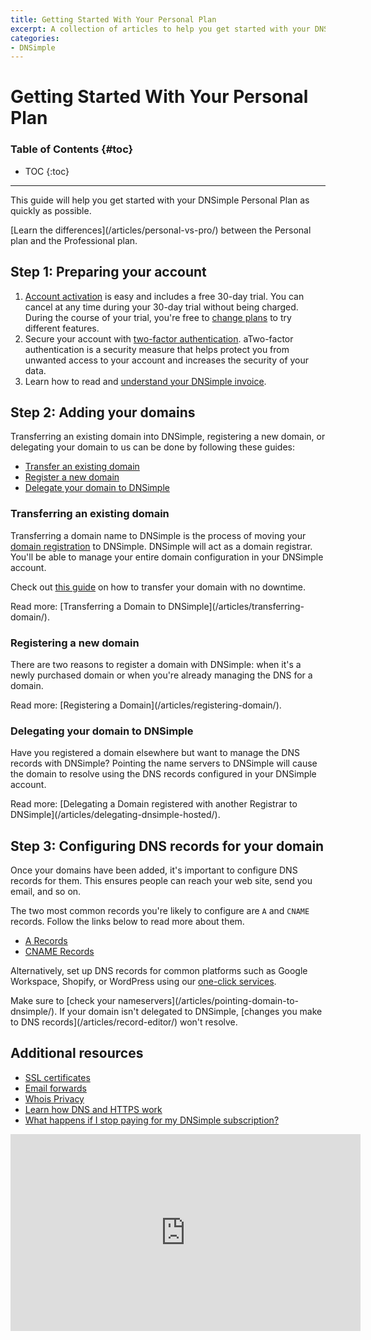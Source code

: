 ```yaml
---
title: Getting Started With Your Personal Plan
excerpt: A collection of articles to help you get started with your DNSimple Personal Plan quickly.
categories:
- DNSimple
---
```


# Getting Started With Your Personal Plan

### Table of Contents {#toc}

* TOC
{:toc}

---

This guide will help you get started with your DNSimple Personal Plan as quickly as possible.

<tip>
[Learn the differences](/articles/personal-vs-pro/) between the Personal plan and the Professional plan.
</tip>

## Step 1: Preparing your account

1. [Account activation](/articles/account-activation/) is easy and includes a free 30-day trial. You can cancel at any time during your 30-day trial without being charged. During the course of your trial, you're free to [change plans](/articles/changing-plans/) to try different features.
2. Secure your account with [two-factor authentication](/articles/multi-factor-authentication/). aTwo-factor authentication is a security measure that helps protect you from unwanted access to your account and increases the security of your data.
3. Learn how to read and [understand your DNSimple invoice](/articles/understanding-invoice/).

## Step 2: Adding your domains

Transferring an existing domain into DNSimple, registering a new domain, or delegating your domain to us can be done by following these guides:

- [Transfer an existing domain](#transferring-an-existing-domain)
- [Register a new domain](#registering-a-new-domain)
- [Delegate your domain to DNSimple](#delegating-your-domain-to-dnsimple)

### Transferring an existing domain

Transferring a domain name to DNSimple is the process of moving your [domain registration](https://dnsimple.com/tlds) to DNSimple. DNSimple will act as a domain registrar. You'll be able to manage your entire domain configuration in your DNSimple account.

Check out [this guide](https://dnsimple.com/how-to-transfer-without-downtime) on how to transfer your domain with no downtime.

<info>
Read more: [Transferring a Domain to DNSimple](/articles/transferring-domain/).
</info>

### Registering a new domain

There are two reasons to register a domain with DNSimple: when it's a newly purchased domain or when you're already managing the DNS for a domain.

<info>
Read more: [Registering a Domain](/articles/registering-domain/).
</info>

### Delegating your domain to DNSimple

Have you registered a domain elsewhere but want to manage the DNS records with DNSimple? Pointing the name servers to DNSimple will cause the domain to resolve using the DNS records configured in your DNSimple account.

<info>
Read more: [Delegating a Domain registered with another Registrar to DNSimple](/articles/delegating-dnsimple-hosted/).
</info>

## Step 3: Configuring DNS records for your domain

Once your domains have been added, it's important to configure DNS records for them. This ensures people can reach your web site, send you email, and so on.

The two most common records you're likely to configure are `A` and `CNAME` records. Follow the links below to read more about them.

- [A Records](/articles/a-record/)
- [CNAME Records](/articles/cname-record/)

Alternatively, set up DNS records for common platforms such as Google Workspace, Shopify, or WordPress using our [one-click services](/articles/services/).

<note>
Make sure to [check your nameservers](/articles/pointing-domain-to-dnsimple/). If your domain isn't delegated to DNSimple, [changes you make to DNS records](/articles/record-editor/) won't resolve.
</note>

## Additional resources

- [SSL certificates](/articles/getting-started-ssl-certificates/)
- [Email forwards](/articles/email-forwarding/)
- [Whois Privacy](/articles/whois-privacy/)
- [Learn how DNS and HTTPS work](https://dnsimple.com/comics)
- [What happens if I stop paying for my DNSimple subscription?](/articles/what-happens-if-i-stop-paying/)


<center><iframe width="560" height="315" src="https://www.youtube.com/embed/3eqEl6scOvw" frameborder="0" allow="accelerometer; autoplay; clipboard-write; encrypted-media; gyroscope; picture-in-picture" allowfullscreen></iframe></center>
